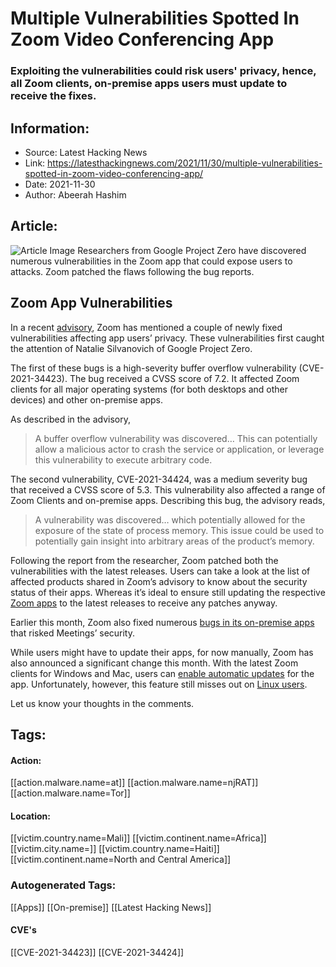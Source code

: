 # Multiple Vulnerabilities Spotted In Zoom Video Conferencing App
### Exploiting the vulnerabilities could risk users' privacy, hence, all Zoom clients, on-premise apps users must update to receive the fixes.

## Information:
+ Source: Latest Hacking News
+ Link: https://latesthackingnews.com/2021/11/30/multiple-vulnerabilities-spotted-in-zoom-video-conferencing-app/
+ Date: 2021-11-30
+ Author: Abeerah Hashim


## Article:
![Article Image](https://latesthackingnews.com/wp-content/uploads/2020/04/Zoom-1.jpg)
 Researchers from Google Project Zero have discovered numerous vulnerabilities in the Zoom app that could expose users to attacks. Zoom patched the flaws following the bug reports.

 Zoom App Vulnerabilities
------------------------

 In a recent [advisory](https://explore.zoom.us/en/trust/security/security-bulletin/), Zoom has mentioned a couple of newly fixed vulnerabilities affecting app users’ privacy. These vulnerabilities first caught the attention of Natalie Silvanovich of Google Project Zero.

 The first of these bugs is a high-severity buffer overflow vulnerability (CVE-2021-34423). The bug received a CVSS score of 7.2. It affected Zoom clients for all major operating systems (for both desktops and other devices) and other on-premise apps.

 As described in the advisory,

 
> A buffer overflow vulnerability was discovered… This can potentially allow a malicious actor to crash the service or application, or leverage this vulnerability to execute arbitrary code.
> 
> 

 The second vulnerability, CVE-2021-34424, was a medium severity bug that received a CVSS score of 5.3. This vulnerability also affected a range of Zoom Clients and on-premise apps. Describing this bug, the advisory reads,

 
> A vulnerability was discovered… which potentially allowed for the exposure of the state of process memory. This issue could be used to potentially gain insight into arbitrary areas of the product’s memory.
> 
> 

 Following the report from the researcher, Zoom patched both the vulnerabilities with the latest releases. Users can take a look at the list of affected products shared in Zoom’s advisory to know about the security status of their apps. Whereas it’s ideal to ensure still updating the respective [Zoom apps](https://latesthackingnews.com/2018/12/02/hackers-could-exploit-a-zoom-app-vulnerability-to-disrupt-conferences/) to the latest releases to receive any patches anyway.

 Earlier this month, Zoom also fixed numerous [bugs in its on-premise apps](https://latesthackingnews.com/2021/11/22/multiple-vulnerabilities-in-zoom-apps-risk-meetings-security/) that risked Meetings’ security.

 While users might have to update their apps, for now manually, Zoom has also announced a significant change this month. With the latest Zoom clients for Windows and Mac, users can [enable automatic updates](https://latesthackingnews.com/2021/11/30/zoom-launches-auto-update-feature-for-windows-and-mac-clients/) for the app. Unfortunately, however, this feature still misses out on [Linux users](https://latesthackingnews.com/2017/08/17/three-best-vpn-clients-linux-users/).

 Let us know your thoughts in the comments.

   


## Tags:

#### Action:
[[action.malware.name=at]] [[action.malware.name=njRAT]] [[action.malware.name=Tor]]

#### Location:
[[victim.country.name=Mali]] [[victim.continent.name=Africa]] [[victim.city.name=]] [[victim.country.name=Haiti]] [[victim.continent.name=North and Central America]]

### Autogenerated Tags:
[[Apps]] [[On-premise]] [[Latest Hacking News]]
#### CVE's
[[CVE-2021-34423]] [[CVE-2021-34424]]

